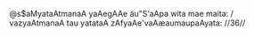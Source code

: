 @s$aMyataAtmanaA yaAegAAe äu"S‘aApa wita mae maita: /
vazyaAtmanaA tau yatataA zAfyaAe'vaAæaumaupaAyata: //36//